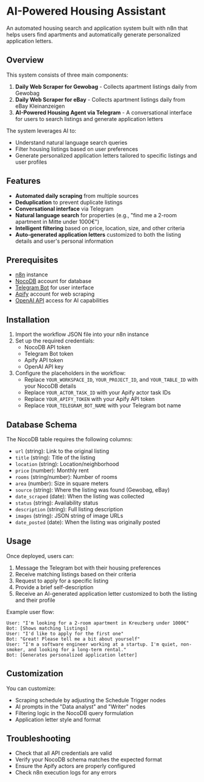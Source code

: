 # AI-Powered Housing Assistant

An automated housing search and application system built with n8n that helps users find apartments and automatically generate personalized application letters.

## Overview

This system consists of three main components:

1. **Daily Web Scraper for Gewobag** - Collects apartment listings daily from Gewobag
2. **Daily Web Scraper for eBay** - Collects apartment listings daily from eBay Kleinanzeigen
3. **AI-Powered Housing Agent via Telegram** - A conversational interface for users to search listings and generate application letters

The system leverages AI to:
- Understand natural language search queries
- Filter housing listings based on user preferences
- Generate personalized application letters tailored to specific listings and user profiles

## Features

- **Automated daily scraping** from multiple sources
- **Deduplication** to prevent duplicate listings
- **Conversational interface** via Telegram
- **Natural language search** for properties (e.g., "find me a 2-room apartment in Mitte under 1000€")
- **Intelligent filtering** based on price, location, size, and other criteria
- **Auto-generated application letters** customized to both the listing details and user's personal information

## Prerequisites

- [n8n](https://n8n.io/) instance
- [NocoDB](https://nocodb.com/) account for database
- [Telegram Bot](https://core.telegram.org/bots#how-do-i-create-a-bot) for user interface
- [Apify](https://apify.com/) account for web scraping
- [OpenAI API](https://openai.com/api/) access for AI capabilities

## Installation

1. Import the workflow JSON file into your n8n instance
2. Set up the required credentials:
   - NocoDB API token
   - Telegram Bot token
   - Apify API token
   - OpenAI API key
3. Configure the placeholders in the workflow:
   - Replace `YOUR_WORKSPACE_ID`, `YOUR_PROJECT_ID`, and `YOUR_TABLE_ID` with your NocoDB details
   - Replace `YOUR_ACTOR_TASK_ID` with your Apify actor task IDs
   - Replace `YOUR_APIFY_TOKEN` with your Apify API token
   - Replace `YOUR_TELEGRAM_BOT_NAME` with your Telegram bot name

## Database Schema

The NocoDB table requires the following columns:

- `url` (string): Link to the original listing
- `title` (string): Title of the listing
- `location` (string): Location/neighborhood
- `price` (number): Monthly rent
- `rooms` (string/number): Number of rooms
- `area` (number): Size in square meters
- `source` (string): Where the listing was found (Gewobag, eBay)
- `date_scraped` (date): When the listing was collected
- `status` (string): Availability status
- `description` (string): Full listing description
- `images` (string): JSON string of image URLs
- `date_posted` (date): When the listing was originally posted

## Usage

Once deployed, users can:

1. Message the Telegram bot with their housing preferences
2. Receive matching listings based on their criteria
3. Request to apply for a specific listing
4. Provide a brief self-description
5. Receive an AI-generated application letter customized to both the listing and their profile

Example user flow:
```
User: "I'm looking for a 2-room apartment in Kreuzberg under 1000€"
Bot: [Shows matching listings]
User: "I'd like to apply for the first one"
Bot: "Great! Please tell me a bit about yourself"
User: "I'm a software engineer working at a startup. I'm quiet, non-smoker, and looking for a long-term rental."
Bot: [Generates personalized application letter]
```

## Customization

You can customize:

- Scraping schedule by adjusting the Schedule Trigger nodes
- AI prompts in the "Data analyst" and "Writer" nodes
- Filtering logic in the NocoDB query formulation
- Application letter style and format

## Troubleshooting

- Check that all API credentials are valid
- Verify your NocoDB schema matches the expected format
- Ensure the Apify actors are properly configured
- Check n8n execution logs for any errors

